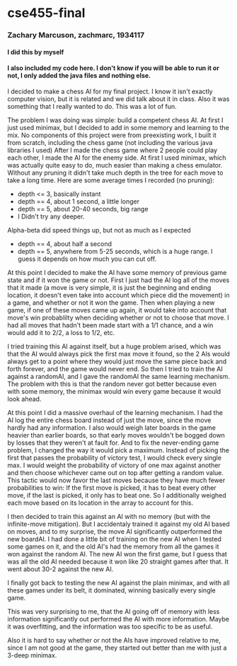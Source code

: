 # cse455-final
### Zachary Marcuson, zachmarc, 1934117
#### I did this by myself
#### I also included my code here. I don't know if you will be able to run it or not, I only added the java files and nothing else.

I decided to make a chess AI for my final project. I know it isn't exactly computer vision, but it is related and we did talk about it in class.
Also it was something that I really wanted to do. This was a lot of fun.

The problem I was doing was simple: build a competent chess AI. At first I just used minimax, but I decided to add in some memory and learning to the mix.
No components of this project were from preexisting work, I built it from scratch, including the chess game (not including the various java libraries I used)
After I made the chess game where 2 people could play each other, I made the AI for the enemy side. At first I used minimax, which
was actually quite easy to do, much easier than making a chess emulator. Without any pruning it didn't take much depth in the tree for
each move to take a long time. Here are some average times I recorded (no pruning):
- depth <= 3, basically instant
- depth == 4, about 1 second, a little longer
- depth == 5, about 20-40 seconds, big range
- I Didn't try any deeper.

Alpha-beta did speed things up, but not as much as I expected
- depth == 4, about half a second
- depth == 5, anywhere from 5-25 seconds, which is a huge range. I guess it depends on how much you can cut off.

At this point I decided to make the AI have some memory of previous game state and if it won the game or not.
First I just had the AI log all of the moves that it made (a move is very simple, it is just the beginning and ending location, it doesn't
even take into account which piece did the movement) in a game, and whether or not it won the game. Then when playing a new game, if one of
these moves came up again, it would take into account that move's win probablilty when deciding whether or not to choose that move. I had all moves
that hadn't been made start with a 1/1 chance, and a win would add it to 2/2, a loss to 1/2, etc.

I tried training this AI against itself, but a huge problem arised, which was that the AI would always pick the first max move it found,
so the 2 AIs would always get to a point where they would just move the same piece back and forth forever, and the game would never end.
So then I tried to train the AI against a randomAI, and I gave the randomAI the same learning mechanism. The problem with this is that
the random never got better because even with some memory, the minimax would win every game because it would look ahead.

At this point I did a massive overhaul of the learning mechanism. I had the AI log the entire chess board instead of just the move, since
the move hardly had any information. I also would weigh later boards in the game heavier than earlier boards, so that early moves wouldn't
be bogged down by losses that they weren't at fault for. And to fix the never-ending game problem, I changed the way it would pick a maximum.
Instead of picking the first that passes the probability of victory test, I would check every single max. I would weight the probability of victory of
one max against another and then choose whichever came out on top after getting a random value. This tactic would now favor the last moves because
they have much fewer probabilities to win: If the first move is picked, it has to beat every other move, if the last is picked, it only has to beat one.
So I additionally weighed each move based on its location in the array to account for this.

I then decided to train this against an AI with no memory (but with the infinite-move mitigation). But I accidentaly trained it against
my old AI based on moves, and to my surprise, the move AI significantly outperformed the new boardAI. I had done a little bit of training
on the new AI when I tested some games on it, and the old AI's had the memory from all the games it won against the random AI. The new AI won the first game, but
I guess that was all the old AI needed because it won like 20 straight games after that. It went about 30-2 against the new AI.

I finally got back to testing the new AI against the plain minimax, and with all these games under its belt, it dominated, winning basically every single game.

This was very surprising to me, that the AI going off of memory with less information significantly out performed the AI with more information.
Maybe it was overfitting, and the information was too specific to be as useful.

Also it is hard to say whether or not the AIs have improved relative to me, since I am not good at the game, they started out better than me
with just a 3-deep minimax.